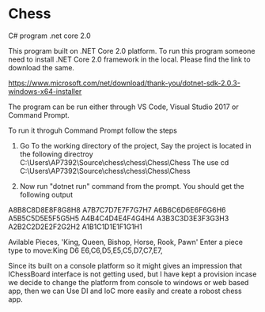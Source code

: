 # Chess
C# program .net core 2.0

This program built on .NET Core 2.0 platform. To run this program someone need to install .NET Core 2.0 framework in the local. Please find the link to download the same.

https://www.microsoft.com/net/download/thank-you/dotnet-sdk-2.0.3-windows-x64-installer

The program can be run either through VS Code, Visual Studio 2017 or Command Prompt.

To run it throguh Command Prompt follow the steps
1. Go To the working directory of the project, Say the project is located in the following directroy 
   C:\Users\AP7392\Source\chess\chess\Chess\Chess
   The use cd C:\Users\AP7392\Source\chess\chess\Chess\Chess
   
 2. Now run "dotnet run" command from the prompt.
 You should get the following output 
 
A8B8C8D8E8F8G8H8
A7B7C7D7E7F7G7H7
A6B6C6D6E6F6G6H6
A5B5C5D5E5F5G5H5
A4B4C4D4E4F4G4H4
A3B3C3D3E3F3G3H3
A2B2C2D2E2F2G2H2
A1B1C1D1E1F1G1H1


Avilable Pieces, 'King, Queen, Bishop, Horse, Rook, Pawn'
Enter a piece type to move:King D6
E6,C6,D5,E5,C5,D7,C7,E7,

Since its built on a console platform so it might gives an impression that IChessBoard interface is not getting used, but I have kept a provision incase we decide to change the platform from console to windows or web based app, then we can Use DI and IoC more easily and create a robost chess app.

